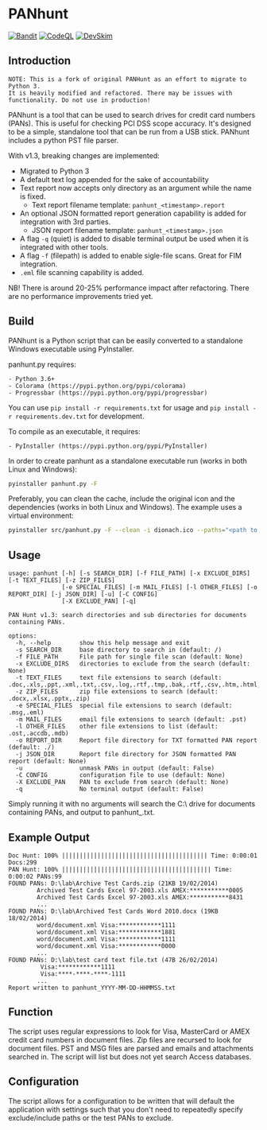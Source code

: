 # PANhunt

[![Bandit](https://github.com/zbalkan/PANhunt/actions/workflows/bandit.yml/badge.svg?branch=master)](https://github.com/zbalkan/PANhunt/actions/workflows/bandit.yml)
[![CodeQL](https://github.com/zbalkan/PANhunt/actions/workflows/codeql.yml/badge.svg?branch=master)](https://github.com/zbalkan/PANhunt/actions/workflows/codeql.yml)
[![DevSkim](https://github.com/zbalkan/PANhunt/actions/workflows/devskim.yml/badge.svg?branch=master)](https://github.com/zbalkan/PANhunt/actions/workflows/devskim.yml)

## Introduction

```
NOTE: This is a fork of original PANHunt as an effort to migrate to Python 3.
It is heavily modified and refactored. There may be issues with functionality. Do not use in production!
```

PANhunt is a tool that can be used to search drives for credit card numbers (PANs). This is useful for checking PCI DSS scope accuracy. It's designed to be a simple, standalone tool that can be run from a USB stick. PANhunt includes a python PST file parser.

With v1.3, breaking changes are implemented:

- Migrated to Python 3
- A default text log appended for the sake of accountability
- Text report now accepts only directory as an argument while the name is fixed.
  - Text report filename template: `panhunt_<timestamp>.report`
- An optional JSON formatted report generation capability is added for integration with 3rd parties.
  - JSON report filename template: `panhunt_<timestamp>.json`
- A flag `-q` (quiet) is added to disable terminal output be used when it is integrated with other tools.
- A flag `-f` (filepath) is added to enable sigle-file scans. Great for FIM integration.
- `.eml` file scanning capability is added.


NB! There is around 20-25% performance impact after refactoring. There are no performance improvements tried yet.

## Build

PANhunt is a Python script that can be easily converted to a standalone Windows executable using PyInstaller.

panhunt.py requires:

	- Python 3.6+
	- Colorama (https://pypi.python.org/pypi/colorama)
	- Progressbar (https://pypi.python.org/pypi/progressbar)

You can use `pip install -r requirements.txt` for usage and `pip install -r requirements.dev.txt` for development.

To compile as an executable, it requires:

	- PyInstaller (https://pypi.python.org/pypi/PyInstaller)

In order to create panhunt as a standalone executable run (works in both Linux and Windows):

```bash
pyinstaller panhunt.py -F
```

Preferably, you can clean the cache, include the original icon and the dependencies (works in both Linux and Windows). The example uses a virtual environment:

```bash
pyinstaller src/panhunt.py -F --clean -i dionach.ico --paths="<path to virtual env>/Lib/site-packages"
```

## Usage

```
usage: panhunt [-h] [-s SEARCH_DIR] [-f FILE_PATH] [-x EXCLUDE_DIRS] [-t TEXT_FILES] [-z ZIP_FILES]
               [-e SPECIAL_FILES] [-m MAIL_FILES] [-l OTHER_FILES] [-o REPORT_DIR] [-j JSON_DIR] [-u] [-C CONFIG]
               [-X EXCLUDE_PAN] [-q]

PAN Hunt v1.3: search directories and sub directories for documents containing PANs.

options:
  -h, --help        show this help message and exit
  -s SEARCH_DIR     base directory to search in (default: /)
  -f FILE_PATH      File path for single file scan (default: None)
  -x EXCLUDE_DIRS   directories to exclude from the search (default: None)
  -t TEXT_FILES     text file extensions to search (default: .doc,.xls,.ppt,.xml,.txt,.csv,.log,.rtf,.tmp,.bak,.rtf,.csv,.htm,.html,.js,.css,.md,.json)
  -z ZIP_FILES      zip file extensions to search (default: .docx,.xlsx,.pptx,.zip)
  -e SPECIAL_FILES  special file extensions to search (default: .msg,.eml)
  -m MAIL_FILES     email file extensions to search (default: .pst)
  -l OTHER_FILES    other file extensions to list (default: .ost,.accdb,.mdb)
  -o REPORT_DIR     Report file directory for TXT formatted PAN report (default: ./)
  -j JSON_DIR       Report file directory for JSON formatted PAN report (default: None)
  -u                unmask PANs in output (default: False)
  -C CONFIG         configuration file to use (default: None)
  -X EXCLUDE_PAN    PAN to exclude from search (default: None)
  -q                No terminal output (default: False)
```

Simply running it with no arguments will search the C:\ drive for documents containing PANs, and output to panhunt_<timestamp>.txt.

## Example Output

```
Doc Hunt: 100% ||||||||||||||||||||||||||||||||||||||||| Time: 0:00:01 Docs:299
PAN Hunt: 100% |||||||||||||||||||||||||||||||||||||||||| Time: 0:00:02 PANs:99
FOUND PANs: D:\lab\Archive Test Cards.zip (21KB 19/02/2014)
        Archived Test Cards Excel 97-2003.xls AMEX:***********0005
        Archived Test Cards Excel 97-2003.xls AMEX:***********8431
		...
FOUND PANs: D:\lab\Archived Test Cards Word 2010.docx (19KB 18/02/2014)
        word/document.xml Visa:************1111
        word/document.xml Visa:************1881
        word/document.xml Visa:************1111
        word/document.xml Visa:************0000
		...
FOUND PANs: D:\lab\test card text file.txt (47B 26/02/2014)
         Visa:************1111
         Visa:****-****-****-1111
		...
Report written to panhunt_YYYY-MM-DD-HHMMSS.txt
```

## Function

The script uses regular expressions to look for Visa, MasterCard or AMEX credit card numbers in document files. Zip files are recursed to look for document files. PST and MSG files are parsed and emails and attachments searched in. The script will list but does not yet search Access databases.

## Configuration

The script allows for a configuration to be written that will default the application with settings such that you don't need to
repeatedly specify exclude/include paths or the test PANs to exclude.